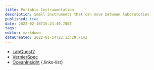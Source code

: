 ```yaml
---
title: Portable Instrumentation
description: Small instruments that can move between laboratories
published: true
date: 2022-02-16T15:24:49.780Z
tags: 
editor: markdown
dateCreated: 2022-01-14T22:13:29.714Z
---
```


- [LabQuest2](/portable/LabQuest2)
- [VernierSpec](/portable/VernierSpec)
- [OceanInsight](/portable/OceanInsight)
{.links-list}